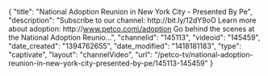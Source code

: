 {
    "title": "National Adoption Reunion in New York City - Presented By Pe",
    "description": "Subscribe to our channel: http:\/\/bit.ly\/12dY9oO Learn more about adoption: http:\/\/www.petco.com\/adoption Go behind the scenes at the National Adoption Reunio...",
    "channelid": "145113",
    "videoid": "145459",
    "date_created": "1394762655",
    "date_modified": "1418181183",
    "type": "captivate",
    "layout": "channelVideo",
    "url": "\/petco-tv\/national-adoption-reunion-in-new-york-city-presented-by-pe\/145113-145459"
}